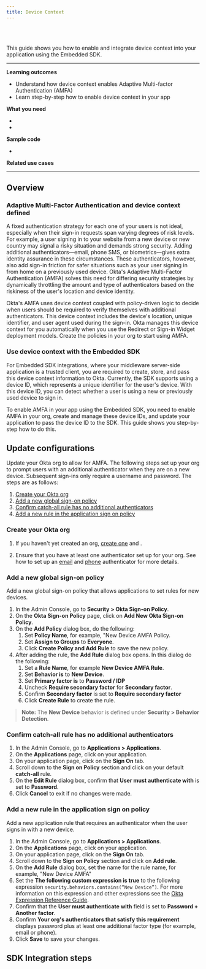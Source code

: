 ```yaml
---
title: Device Context
---
```


<div class="oie-embedded-sdk">

<ApiLifecycle access="ie" /><br>
<ApiLifecycle access="Limited GA" /><br>

<StackSelector />

This guide shows you how to enable and integrate device context into your application using the Embedded SDK.

---
**Learning outcomes**

* Understand how device context enables Adaptive Multi-factor Authentication (AMFA)
* Learn step-by-step how to enable device context in your app

**What you need**

* <StackSnippet snippet="whatyouneedsdk" />
* <StackSnippet snippet="whatyouneedorg" />

**Sample code**

* <StackSnippet snippet="samplecode" />

**Related use cases**

<StackSnippet snippet="relatedusecases" />

---

## Overview

### Adaptive Multi-Factor Authentication and device context defined

A fixed authentication strategy for each one of your users is not ideal, especially when their sign-in requests span varying degrees of risk levels. For example, a user signing in to your website from a new device or new country may signal a risky situation and demands strong security. Adding additional authenticators&#8212;email, phone SMS, or biometrics&#8212;gives extra identity assurance in these circumstances. These authenticators, however, also add sign-in friction for safer situations such as your user signing in from home on a previously used device. Okta's Adaptive Multi-Factor Authentication (AMFA) solves this need for differing security strategies by dynamically throttling the amount and type of authenticators based on the riskiness of the user's location and device identity.

Okta's AMFA uses device context coupled with policy-driven logic to decide when users should be required to verify themselves with additional authenticators. This device context includes the device's location, unique identifier, and user agent used during the sign-in. Okta manages this device context for you automatically when you use the Redirect or Sign-in Widget deployment models. Create the policies in your org to start using AMFA.

### Use device context with the Embedded SDK

For Embedded SDK integrations, where your middleware server-side application is a trusted client, you are required to create, store, and pass this device context information to Okta. Currently, the SDK supports using a device ID, which represents a unique identifier for the user's device. With this device ID, you can detect whether a user is using a new or previously used device to sign in.

To enable AMFA in your app using the Embedded SDK, you need to enable AMFA in your org, create and manage these device IDs, and update your application to pass the device ID to the SDK. This guide shows you step-by-step how to do this.

## Update configurations

Update your Okta org to allow for AMFA. The following steps set up your org to prompt users with an additional authenticator when they are on a new device. Subsequent sign-ins only require a username and password. The steps are as follows:

1. [Create your Okta org](#create-your-okta-org)
1. [Add a new global sign-on policy](#add-a-new-global-sign-on-policy)
1. [Confirm catch-all rule has no additional authenticators](#confirm-catch-all-rule-has-no-additional-authenticators)
1. [Add a new rule in the application sign on policy](#add-a-new-rule-in-the-application-sign-on-policy)

### Create your Okta org

1. If you haven't yet created an org, [create one](/docs/guides/oie-embedded-common-org-setup/nodejs/main/#get-set-up) and <StackSnippet snippet="configureorg" inline/>.

1. Ensure that you have at least one authenticator set up for your org. See how to set up an [email](/docs/guides/oie-embedded-common-org-setup/nodejs/main/#_1-set-up-the-email-authenticator-for-authentication-and-recovery) and [phone](/docs/guides/oie-embedded-common-org-setup/nodejs/main/#_2-add-the-phone-authenticator-for-authentication-and-recovery) authenticator for more details.

### Add a new global sign-on policy

Add a new global sign-on policy that allows applications to set rules for new devices.

1. In the Admin Console, go to **Security > Okta Sign-on Policy**.
1. On the **Okta Sign-on Policy** page, click on **Add New Okta Sign-on Policy**.
1. On the **Add Policy** dialog box, do the following:
   1. Set **Policy Name**, for example, "New Device AMFA Policy.
   1. Set **Assign to Groups** to **Everyone**.
   1. Click **Create Policy and Add Rule** to save the new policy.
1. After adding the rule, the **Add Rule** dialog box opens. In this dialog do the following:
   1. Set a **Rule Name**, for example **New Device AMFA Rule**.
   1. Set **Behavior is** to **New Device**.
   1. Set **Primary factor is** to **Password / IDP**
   1. Uncheck **Require secondary factor** for **Secondary factor**.
   1. Confirm **Secondary factor** is set to **Require secondary factor**
   1. Click **Create Rule** to create the rule.

> **Note:** The **New Device** behavior is defined under **Security > Behavior Detection**.

### Confirm catch-all rule has no additional authenticators

1. In the Admin Console, go to **Applications > Applications**.
1. On the **Applications** page, click on your application.
1. On your application page, click on the **Sign On** tab.
1. Scroll down to the **Sign on Policy** section and click on your default **catch-all** rule.
1. On the **Edit Rule** dialog box, confirm that **User must authenticate with** is set to **Password**.
1. Click **Cancel** to exit if no changes were made.

### Add a new rule in the application sign on policy

Add a new application rule that requires an authenticator when the user signs in with a new device.

1. In the Admin Console, go to **Applications > Applications**.
1. On the **Applications** page, click on your application.
1. On your application page, click on the **Sign On** tab.
1. Scroll down to the **Sign on Policy** section and click on **Add rule**.
1. On the **Add Rule** dialog box, set the name for the rule name, for example, "New Device AMFA"
1. Set the **The following custom expression is true** to the following expression `security.behaviors.contains(“New Device”)`. For more information on this expression and other expressions see the [Okta Expression Reference Guide](/docs/reference/okta-expression-language-in-identity-engine/#security-context).
1. Confirm that the **User must authenticate with** field is set to **Password + Another factor**.
1. Confirm **Your org's authenticators that satisfy this requirement** displays password plus at least one additional factor type (for example, email or phone).
1. Click **Save** to save your changes.

## SDK Integration steps

<StackSnippet snippet="integrationsteps" />

</div>
